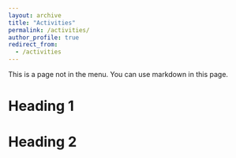 ```yaml
---
layout: archive
title: "Activities"
permalink: /activities/
author_profile: true
redirect_from:
  - /activities
---
```

This is a page not in the menu. You can use markdown in this page.

Heading 1
=========

Heading 2
=========
